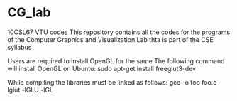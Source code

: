 # CG_lab
10CSL67 VTU codes
This repository contains all the codes for the programs of the Computer Graphics and Visualization Lab thta is part of the CSE syllabus

Users are required to install OpenGL for the same
The following command will install OpenGL on Ubuntu: 
sudo apt-get install freeglut3-dev

While compiling the libraries must be linked as follows:
gcc -o foo foo.c -lglut -lGLU -lGL 
